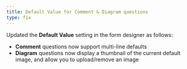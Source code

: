 ```yaml
---
title: Default Value for Comment & Diagram questions
type: fix
---
```


Updated the **Default Value** setting in the form designer as follows:

* **Comment** questions now support multi-line defaults
* **Diagram** questions now display a thumbnail of the current default image, and allow you to upload/remove an image
